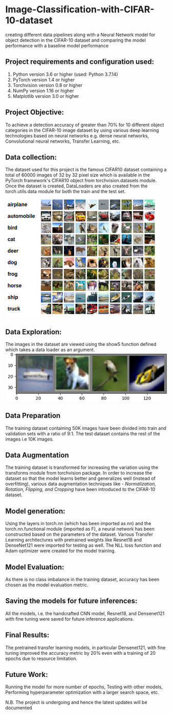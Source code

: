 # Image-Classification-with-CIFAR-10-dataset
creating different data pipelines along with a Neural Network model for object detection in the CIFAR-10 dataset and comparing the model performance with a baseline model performance 

## Project requirements and configuration used:
1) Python version 3.6 or higher (used: Python 3.7.14)
2) PyTorch version 1.4 or higher 
3) Torchvision version 0.8 or higher 
4) NumPy version 1.16 or higher 
5) Matplotlib version 3.0 or higher 

## Project Objective: 
To achieve a detection accuracy of greater than 70% for 10 different object categories in the CIFAR-10 image dataset by using various deep learning technologies based on neural networks e.g. dense neural networks, Convolutional neural networks, Transfer Learning, etc.

## Data collection:
The dataset used for this project is the famous CIFAR10 dataset containing a total of 60000 images of 32 by 32 pixel size which is available in the PyTorch framework's CIFAR10 object from torchvision.datasets module.
Once the dataset is created, DataLoaders are also created from the torch.utils.data module for both the train and the test set.

![CIFAR data](https://github.com/SohamBera16/Image-Classification-with-CIFAR-10-dataset/blob/main/cifar10.png)

## Data Exploration: 
The images in the dataset are viewed using the show5 function defined which takes a data loader as an argument. ![cifar sample](https://github.com/SohamBera16/Image-Classification-with-CIFAR-10-dataset/blob/main/cifar10%20data.png)

## Data Preparation
The training dataset containing 50K images have been divided into train and validation sets with a ratio of 9:1. The test dataset contains the rest of the images i.e 10K images.

## Data Augmentation
The training dataset is transformed for increasing the variation using the transforms module from torchvision package. In order to increase the dataset so that the model learns better and generalizes well (instead of overfitting),  various data augmentation techniques like - _Normalization, Rotation, Flipping, and Cropping_ have been introduced to the CIFAR-10 dataset. 

## Model generation:
Using the layers in torch.nn (which has been imported as nn) and the torch.nn.functional module (imported as F), a neural network has been constructed based on the parameters of the dataset.  Various Transfer Learning architectures with pretrained weights like Resnet18 and DenseNet121 were imported for testing as well. The NLL loss function and Adam optimizer were created for the model training. 

## Model Evaluation:
As there is no class imbalance in the training dataset, accuracy has been chosen as the model evaluation metric. 

## Saving the models for future inferences:
All the models, i.e. the handcrafted CNN model, Resnet18, and Densenet121 with fine tuning were saved for future inference applications.

## Final Results:
The pretrained transfer learning models, in particular Densenet121, with fine tuning improved the accuracy metric by 20% even with a training of 20 epochs due to resource limitation. 

## Future Work:
Running the model for more number of epochs, Testing with other models, Performing hyperparameter optimization with a larger search space, etc.

N.B. The project is undergoing and hence the latest updates will be documented 

